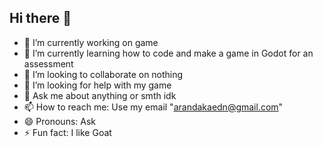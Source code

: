 ## Hi there 👋

- 🔭 I’m currently working on game
- 🌱 I’m currently learning how to code and make a game in Godot for an assessment
- 👯 I’m looking to collaborate on nothing
- 🤔 I’m looking for help with my game
- 💬 Ask me about anything or smth idk 
- 📫 How to reach me: Use my email "arandakaedn@gmail.com"
- 😄 Pronouns: Ask
- ⚡ Fun fact: I like Goat

